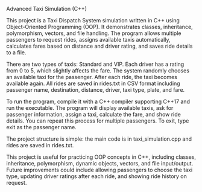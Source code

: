 Advanced Taxi Simulation (C++)

This project is a Taxi Dispatch System simulation written in C++ using Object-Oriented Programming (OOP). It demonstrates classes, inheritance, polymorphism, vectors, and file handling. The program allows multiple passengers to request rides, assigns available taxis automatically, calculates fares based on distance and driver rating, and saves ride details to a file.

There are two types of taxis: Standard and VIP. Each driver has a rating from 0 to 5, which slightly affects the fare. The system randomly chooses an available taxi for the passenger. After each ride, the taxi becomes available again. All rides are saved in rides.txt in CSV format including passenger name, destination, distance, driver, taxi type, plate, and fare.

To run the program, compile it with a C++ compiler supporting C++17 and run the executable. The program will display available taxis, ask for passenger information, assign a taxi, calculate the fare, and show ride details. You can repeat this process for multiple passengers. To exit, type exit as the passenger name.

The project structure is simple: the main code is in taxi_simulation.cpp and rides are saved in rides.txt.

This project is useful for practicing OOP concepts in C++, including classes, inheritance, polymorphism, dynamic objects, vectors, and file input/output. Future improvements could include allowing passengers to choose the taxi type, updating driver ratings after each ride, and showing ride history on request.
